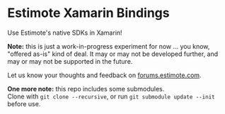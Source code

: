 # Estimote Xamarin Bindings

Use Estimote's native SDKs in Xamarin!

**Note:** this is just a work-in-progress experiment for now … you know, "offered as-is" kind of deal. It may or may not be developed further, and may or may not be supported in the future.

Let us know your thoughts and feedback on [forums.estimote.com][forums].

**One more note:** this repo includes some submodules.  
Clone with `git clone --recursive`, or run `git submodule update --init` before use.

[forums]: https://forums.estimote.com

